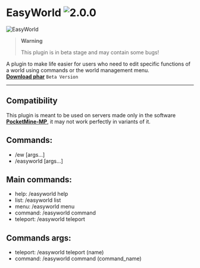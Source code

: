 # EasyWorld ![2.0.0](https://img.shields.io/badge/2.0.0-008b8b?style=for-the-badge&logo=&logoColor=white)
   
![EasyWorld](https://media.discordapp.net/attachments/645792232632221729/1009568970300465233/20220817_134938.jpg)
> **Warning** 
>
> This plugin is in beta stage and may contain some bugs!

A plugin to make life easier for users who need to edit specific functions of a world using commands or the world management menu. 
<br> **[Download phar]()** ``Beta Version``
- - - -
## Compatibility
This plugin is meant to be used on servers made only in the software **[PocketMine-MP](https://github.com/pmmp/PocketMine-MP)**, it may not work perfectly in variants of it.

## Commands:
- /ew [args...]
- /easyworld [args...]

## Main commands:
- help: /easyworld help
- list: /easyworld list
- menu: /easyworld menu
- command: /easyworld command
- teleport: /easyworld teleport

## Commands args:
- teleport: /easyworld teleport (name)
- command: /easyworld command (command_name)
	 
